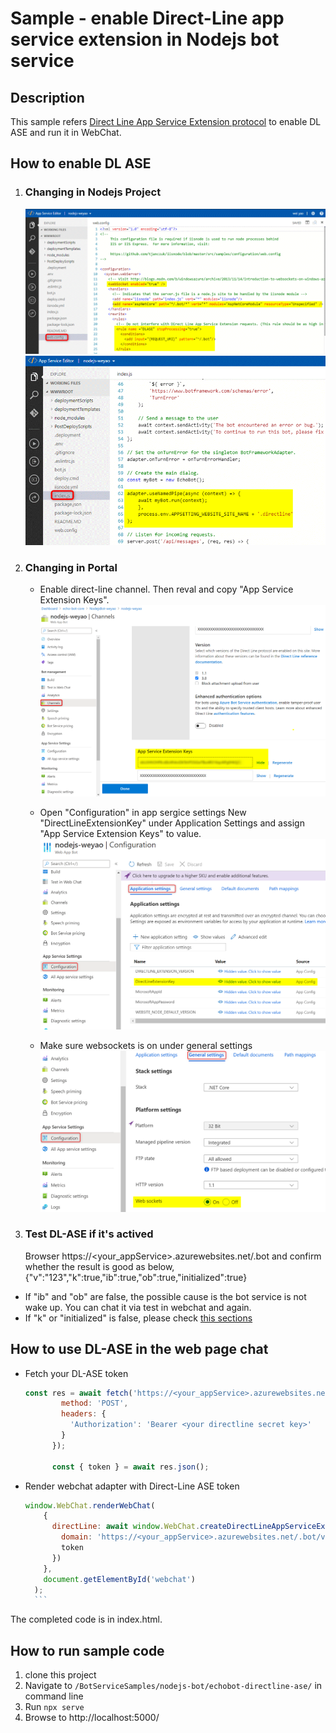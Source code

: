 # Sample - enable Direct-Line app service extension in Nodejs bot service

## Description

This sample refers [Direct Line App Service Extension protocol](https://docs.microsoft.com/zh-tw/azure/bot-service/bot-service-channel-directline-extension-node-bot?view=azure-bot-service-4.0) to enable DL ASE and run it in WebChat.

## How to enable DL ASE

1. ### Changing in Nodejs Project

    ![Change in nodejs web.config](./images/nodejs_webconfig.png "The change in nodejs web.config")  
    ![Change in nodejs index.js](./images/nodejs_index.png "The change in nodejs index.js")  

1. ### Changing in Portal

    - Enable direct-line channel. Then reval and copy "App Service Extension Keys".
      ![Change in portal](./images/appServiceExtensionKeys.png "copy extenstion key")  

    - Open "Configuration" in app sergice settings
      New "DirectLineExtensionKey" under Application Settings and assign "App Service Extension Keys" to value.
      ![Change in portal](./images/directLineExtensionKey.png "add extenstion key")  

    - Make sure websockets is on under general settings
      ![Change in portal](./images/websockets.png "enable websocket")  

1. ### Test DL-ASE if it's actived

    Browser https://<your_appService>.azurewebsites.net/.bot and confirm whether the result is good as below,  
{"v":"123","k":true,"ib":true,"ob":true,"initialized":true}  

- If "ib" and "ob" are false, the possible cause is the bot service is not wake up. You can chat it via test in webchat and again.  
- If "k" or "initialized" is false, please check [this sections](https://docs.microsoft.com/en-us/azure/bot-service/bot-service-channel-directline-extension-node-bot?view=azure-bot-service-4.0#confirm-direct-line-app-extension-and-the-bot-are-configured)

## How to use DL-ASE in the web page chat

- Fetch your DL-ASE token

    ```js
    const res = await fetch('https://<your_appService>.azurewebsites.net/.bot/v3/directline/tokens/generate', {
            method: 'POST',
            headers: {
              'Authorization': 'Bearer <your directline secret key>'
            }
          });

          const { token } = await res.json();
    ```

- Render webchat adapter with Direct-Line ASE token

    ```js
    window.WebChat.renderWebChat(
        {
          directLine: await window.WebChat.createDirectLineAppServiceExtension({
            domain: 'https://<your_appService>.azurewebsites.net/.bot/v3/directline',
            token
          })
        },
        document.getElementById('webchat')
      );
      ```

The completed code is in index.html.

## How to run sample code

1. clone this project  
1. Navigate to `/BotServiceSamples/nodejs-bot/echobot-directline-ase/` in command line  
1. Run `npx serve`  
1. Browse to http://localhost:5000/